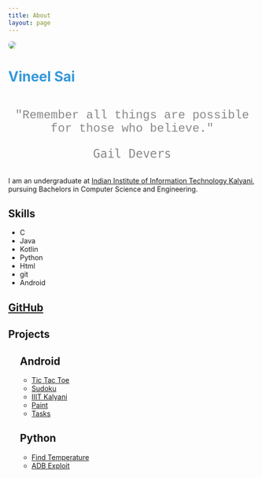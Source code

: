 ```yaml
---
title: About
layout: page
---
```

<img style="text-align: center; border-radius: 100%; max-width: 180px;" src="{{ site.url }}/{{ site.picture }}">
<h1 style="margin-bottom: 3rem; color:#3498db">Vineel Sai</h1>

<h4 align="center" style="opacity: 0.5; font-weight: normal; font-family: 'Consolas', Liberation Mono, Menlo, Courier, monospace; font-size: 1.5rem;">"Remember all things are possible for those who believe."<pre style="border: none;">Gail Devers</pre>
</h4>


<p>I am an undergraduate at <a href="https://iiitkalyani.ac.in">Indian Institute of Information Technology Kalyani</a>, pursuing Bachelors in Computer Science and Engineering.</p>


<h2>Skills</h2>

<ul class="skill-list">
	<li>C</li>
	<li>Java</li>
	<li>Kotlin</li>
	<li>Python</li>
    <li>Html</li>
	<li>git</li>
	<li>Android</li>
	
</ul>

<h2><a href="https://github.com/vineelsai5439/">GitHub</a> </h2>

<h2>Projects</h2>
<ul>
	<h2>Android</h2>
	<ul>
		<li><a href="https://github.com/vineelsai5439/Tic-Tac-Toe">Tic Tac Toe</a></li>
		<li><a href="https://github.com/vineelsai5439/Sudoku">Sudoku</a></li>
		<li><a href="https://github.com/vineelsai5439/IIIT-Kalyani">IIIT Kalyani</a></li>
		<li><a href="https://github.com/vineelsai5439/Paint">Paint</a></li>
		<li><a href="https://github.com/vineelsai5439/Tasks">Tasks</a></li>
	</ul>
	<h2>Python</h2>
	<ul>
		<li><a href="https://github.com/vineelsai5439/Find-Temperature">Find Temperature</a></li>
		<li><a href="https://github.com/vineelsai5439/ADB-Exploit">ADB Exploit</a></li>
	</ul>
</ul>
